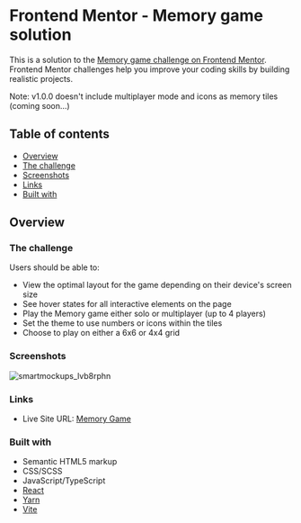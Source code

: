 # Frontend Mentor - Memory game solution

This is a solution to the [Memory game challenge on Frontend Mentor](https://www.frontendmentor.io/challenges/memory-game-vse4WFPvM). Frontend Mentor challenges help you improve your coding skills by building realistic projects.

Note: v1.0.0 doesn't include multiplayer mode and icons as memory tiles (coming soon...)

## Table of contents

- [Overview](#overview)
- [The challenge](#the-challenge)
- [Screenshots](#screenshots)
- [Links](#links)
- [Built with](#built-with)

## Overview

### The challenge

Users should be able to:

- View the optimal layout for the game depending on their device's screen size
- See hover states for all interactive elements on the page
- Play the Memory game either solo or multiplayer (up to 4 players)
- Set the theme to use numbers or icons within the tiles
- Choose to play on either a 6x6 or 4x4 grid

### Screenshots

![smartmockups_lvb8rphn](https://github.com/MartSurv/memory-game-app/assets/47948087/ac5ca1ed-7939-4d8d-9eb8-951b76a02790)

### Links

- Live Site URL: [Memory Game](https://surv-memory-game.netlify.app/)

### Built with

- Semantic HTML5 markup
- CSS/SCSS
- JavaScript/TypeScript
- [React](https://reactjs.org/)
- [Yarn](https://yarnpkg.com/)
- [Vite](https://vitejs.dev/)

